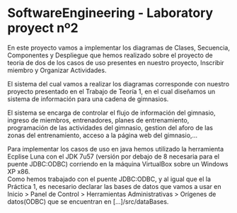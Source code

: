 SoftwareEngineering - Laboratory proyect nº2
===============================

En   este   proyecto vamos a implementar   los   diagramas   de   Clases,   Secuencia,  Componentes   y Despliegue   que   hemos   realizado   sobre   el   proyecto   de   teoria de  dos   de   los   casos   de   uso presentes en nuestro proyecto, Inscribir   miembro   y  Organizar Actividades.  
 
El   sistema   del   cual   vamos   a   realizar   los   diagramas   corresponde   con   nuestro  proyecto presentado   en   el   Trabajo   de   Teoría   1,   en   el   cual   diseñamos   un   sistema   de información para una cadena de gimnasios.
 
El   sistema   se   encarga   de   controlar   el   flujo   de   información   del   gimnasio,  ingreso   de   miembros,   entrenadores,   planes   de   entrenamiento,   programación   de   las  actividades   del   gimnasio,   gestion   del   aforo   de   las   zonas   del   entrenamiento,   acceso  a la página web del gimnasio,... 

Para   implementar   los   casos   de   uso   en   java   hemos   utilizado   la   herramienta  Ecplise   Luna   con   el   JDK   7u57   (versión   por   debajo   de   8   necesaria   para   el   puente  JDBC:ODBC)   corriendo   en   la   máquina   VirtualBox   sobre   un   Windows   XP   x86.  
Como   hemos   trabajado   con   el   puente   JDBC:ODBC,   y   al   igual   que   el   la   Práctica   1,  es   necesario   declarar   las   bases   de   datos   que   vamos   a   usar   en   Inicio > Panel   de Control > Herramientas   Administrativas > Orígenes   de   datos(ODBC)   que   se  encuentran en [...]/src/dataBases. 
